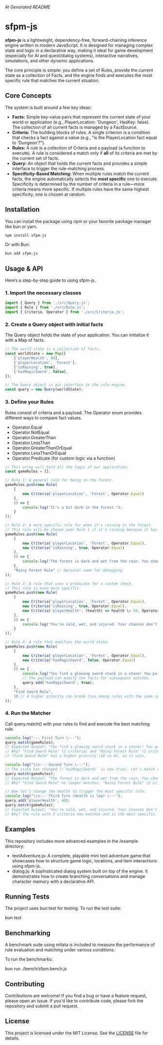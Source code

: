 *AI Generated README*
# **sfpm-js**
**sfpm-js** is a lightweight, dependency-free, forward-chaining inference engine written in modern JavaScript. It is designed for managing complex state and logic in a declarative way, making it ideal for game development (especially for AI and quest/dialog systems), interactive narratives, simulations, and other dynamic applications.

The core principle is simple: you define a set of Rules, provide the current state as a collection of Facts, and the engine finds and executes the most specific rule that matches the current situation.

## **Core Concepts**

The system is built around a few key ideas:

* **Facts:** Simple key-value pairs that represent the current state of your world or application (e.g., PlayerLocation: 'Dungeon', HasKey: false). The collection of all current facts is managed by a FactSource.  
* **Criteria:** The building blocks of rules. A single criterion is a condition that checks a fact against a value (e.g., "is the PlayerLocation fact equal to 'Dungeon'?").  
* **Rules:** A rule is a collection of Criteria and a payload (a function to execute). A rule is considered a match only if **all** of its criteria are met by the current set of facts.  
* **Query:** An object that holds the current facts and provides a simple interface to trigger the rule-matching process.  
* **Specificity-Based Matching:** When multiple rules match the current facts, the engine automatically selects the **most specific** one to execute. Specificity is determined by the number of criteria in a rule—more criteria means more specific. If multiple rules have the same highest specificity, one is chosen at random.

## **Installation**

You can install the package using npm or your favorite package manager like bun or yarn.
```bash
npm install sfpm-js
```
Or with Bun:
```bash
bun add sfpm-js
```
## **Usage & API**

Here’s a step-by-step guide to using sfpm-js.

### **1\. Import the necessary classes**
```js
import { Query } from './src/Query.js';  
import { Rule } from './src/Rule.js';  
import { Criteria, Operator } from './src/Criteria.js';
```
### **2\. Create a Query object with initial facts**

The Query object holds the state of your application. You can initialize it with a Map of facts.
```js
// The world state is a collection of facts.  
const worldState = new Map([  
    ['playerHealth', 80],  
    ['playerLocation', 'Forest'],  
    ['isRaining', true],  
    ['hasMagicSword', false],  
]);

// The Query object is our interface to the rule engine.  
const query = new Query(worldState);
```
### **3\. Define your Rules**

Rules consist of criteria and a payload. The Operator enum provides different ways to compare fact values.

* Operator.Equal  
* Operator.NotEqual  
* Operator.GreaterThan  
* Operator.LessThan  
* Operator.GreaterThanOrEqual  
* Operator.LessThanOrEqual  
* Operator.Predicate (for custom logic via a function)
```js
// This array will hold all the logic of our application.  
const gameRules = [];

// Rule 1: A general rule for being in the forest.  
gameRules.push(new Rule(  
    [  
        new Criteria('playerLocation', 'Forest', Operator.Equal)  
    ],  
    () => {  
        console.log("It's a bit dark in the forest.");  
    }  
));

// Rule 2: A more specific rule for when it's raining in the forest.  
// This rule will be chosen over Rule 1 if it's raining because it has more criteria.  
gameRules.push(new Rule(  
    [  
        new Criteria('playerLocation', 'Forest', Operator.Equal),  
        new Criteria('isRaining', true, Operator.Equal)  
    ],  
    () => {  
        console.log("The forest is dark and wet from the rain. You should find shelter.");  
    },  
    "Rainy Forest Rule" // Optional name for debugging  
));

// Rule 3: A rule that uses a predicate for a custom check.  
// This rule is even more specific.  
gameRules.push(new Rule(  
    [  
        new Criteria('playerLocation', 'Forest', Operator.Equal),  
        new Criteria('isRaining', true, Operator.Equal),  
        new Criteria('playerHealth', (health) => health \< 50, Operator.Predicate)  
    ],  
    () => {  
        console.log("You're cold, wet, and injured. Your chances don't look good.");  
    }  
));

// Rule 4: A rule that modifies the world state.  
gameRules.push(new Rule(  
    [  
        new Criteria('playerLocation', 'Forest', Operator.Equal),  
        new Criteria('hasMagicSword', false, Operator.Equal)  
    ],  
    () => {  
        console.log("You find a glowing sword stuck in a stone! You pull it free.");  
        // The payload can modify the facts for subsequent matches.  
        query.add('hasMagicSword', true);  
    },  
    "Find Sword Rule",  
    10 // A higher priority can break ties among rules with the same specificity.  
));
```
### **4\. Run the Matcher**

Call query.match() with your rules to find and execute the best matching rule.
```js
console.log("--- First Turn \---");  
query.match(gameRules);  
// Expected Output: "You find a glowing sword stuck in a stone\! You pull it free."  
// Why? "Find Sword Rule" (2 criteria) and "Rainy Forest Rule" (2 criteria) both match.  
// "Find Sword Rule" has a higher priority (10 vs 0), so it wins.

console.log("\\n--- Second Turn \---");  
// The state has changed (\`hasMagicSword\` is now true). Let's match again.  
query.match(gameRules);  
// Expected Output: "The forest is dark and wet from the rain. You should find shelter."  
// Why? "Find Sword Rule" no longer matches. "Rainy Forest Rule" (2 criteria) is now the most specific valid rule.

// Now let's change the health to trigger the most specific rule.  
console.log("\\n--- Third Turn (Health is low) \---");  
query.add('playerHealth', 40);  
query.match(gameRules);  
// Expected Output: "You're cold, wet, and injured. Your chances don't look good."  
// Why? The rule with 3 criteria now matches and is the most specific.
```
## **Examples**

This repository includes more advanced examples in the /example directory:

* textAdventure.js: A complete, playable mini text adventure game that showcases how to structure game logic, locations, and item interactions using sfpm-js.  
* dialog.js: A sophisticated dialog system built on top of the engine. It demonstrates how to create branching conversations and manage character memory with a declarative API.

## **Running Tests**

The project uses bun:test for testing. To run the test suite:

bun test

## **Benchmarking**

A benchmark suite using mitata is included to measure the performance of rule evaluation and matching under various conditions.

To run the benchmarks:

bun run ./bench/sfpm.bench.js

## **Contributing**

Contributions are welcome\! If you find a bug or have a feature request, please open an issue. If you'd like to contribute code, please fork the repository and submit a pull request.

## **License**

This project is licensed under the MIT License. See the [LICENSE](https://www.google.com/search?q=LICENSE) file for details.